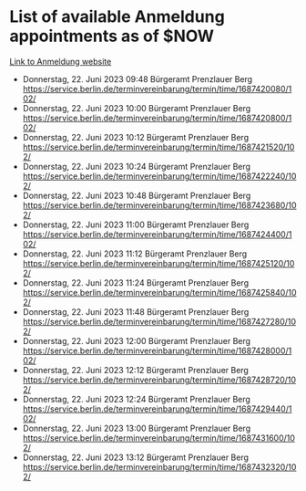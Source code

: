 # List of available Anmeldung appointments as of $NOW
[Link to Anmeldung website](https://service.berlin.de/terminvereinbarung/termin/tag.php?termin=1&anliegen[]=120686&dienstleisterlist=122210,122217,327316,122219,327312,122227,327314,122231,327346,122243,327348,122254,122252,329742,122260,329745,122262,329748,122271,327278,122273,327274,122277,327276,330436,122280,327294,122282,327290,122284,327292,122291,327270,122285,327266,122286,327264,122296,327268,150230,329760,122297,327286,122294,327284,122312,329763,122314,329775,122304,327330,122311,327334,122309,327332,317869,122281,327352,122279,329772,122283,122276,327324,122274,327326,122267,329766,122246,327318,122251,327320,122257,327322,122208,327298,122226,327300&herkunft=http%3A%2F%2Fservice.berlin.de%2Fdienstleistung%2F120686%2F)
- Donnerstag, 22. Juni 2023 09:48 Bürgeramt Prenzlauer Berg https://service.berlin.de/terminvereinbarung/termin/time/1687420080/102/
- Donnerstag, 22. Juni 2023 10:00 Bürgeramt Prenzlauer Berg https://service.berlin.de/terminvereinbarung/termin/time/1687420800/102/
- Donnerstag, 22. Juni 2023 10:12 Bürgeramt Prenzlauer Berg https://service.berlin.de/terminvereinbarung/termin/time/1687421520/102/
- Donnerstag, 22. Juni 2023 10:24 Bürgeramt Prenzlauer Berg https://service.berlin.de/terminvereinbarung/termin/time/1687422240/102/
- Donnerstag, 22. Juni 2023 10:48 Bürgeramt Prenzlauer Berg https://service.berlin.de/terminvereinbarung/termin/time/1687423680/102/
- Donnerstag, 22. Juni 2023 11:00 Bürgeramt Prenzlauer Berg https://service.berlin.de/terminvereinbarung/termin/time/1687424400/102/
- Donnerstag, 22. Juni 2023 11:12 Bürgeramt Prenzlauer Berg https://service.berlin.de/terminvereinbarung/termin/time/1687425120/102/
- Donnerstag, 22. Juni 2023 11:24 Bürgeramt Prenzlauer Berg https://service.berlin.de/terminvereinbarung/termin/time/1687425840/102/
- Donnerstag, 22. Juni 2023 11:48 Bürgeramt Prenzlauer Berg https://service.berlin.de/terminvereinbarung/termin/time/1687427280/102/
- Donnerstag, 22. Juni 2023 12:00 Bürgeramt Prenzlauer Berg https://service.berlin.de/terminvereinbarung/termin/time/1687428000/102/
- Donnerstag, 22. Juni 2023 12:12 Bürgeramt Prenzlauer Berg https://service.berlin.de/terminvereinbarung/termin/time/1687428720/102/
- Donnerstag, 22. Juni 2023 12:24 Bürgeramt Prenzlauer Berg https://service.berlin.de/terminvereinbarung/termin/time/1687429440/102/
- Donnerstag, 22. Juni 2023 13:00 Bürgeramt Prenzlauer Berg https://service.berlin.de/terminvereinbarung/termin/time/1687431600/102/
- Donnerstag, 22. Juni 2023 13:12 Bürgeramt Prenzlauer Berg https://service.berlin.de/terminvereinbarung/termin/time/1687432320/102/
